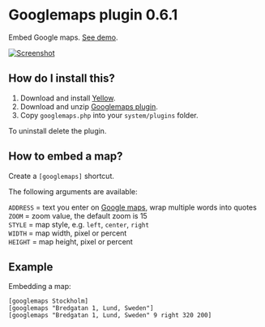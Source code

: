 Googlemaps plugin 0.6.1
=======================
Embed Google maps. [See demo](http://developers.datenstrom.se/plugins/googlemaps-plugin).

[![Screenshot](googlemaps-plugin.jpg?raw=true)](http://developers.datenstrom.se/plugins/googlemaps-plugin)

How do I install this?
----------------------
1. Download and install [Yellow](https://github.com/datenstrom/yellow/).
2. Download and unzip [Googlemaps plugin](https://github.com/datenstrom/yellow-plugins/raw/master/zip/googlemaps.zip).
3. Copy `googlemaps.php` into your `system/plugins` folder.

To uninstall delete the plugin.

How to embed a map?
-------------------
Create a `[googlemaps]` shortcut.

The following arguments are available:

`ADDRESS` = text you enter on [Google maps](https://maps.google.com/), wrap multiple words into quotes  
`ZOOM` = zoom value, the default zoom is 15  
`STYLE` = map style, e.g. `left`, `center`, `right`  
`WIDTH` = map width, pixel or percent  
`HEIGHT` = map height, pixel or percent  

Example
-------
Embedding a map:

    [googlemaps Stockholm]
    [googlemaps "Bredgatan 1, Lund, Sweden"]
    [googlemaps "Bredgatan 1, Lund, Sweden" 9 right 320 200]